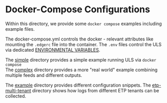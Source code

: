 # Docker-Compose Configurations
Within this directory, we provide some `docker compose` examples including example files.

The docker-compose.yml controls the docker - relevant attributes like mounting the `.edgerc` file into the container.
The `.env` files control the ULS via dedicated [ENVIRONMENTAL VARIABLES](../../ARGUMENTS_ENV_VARS.md).

The [simple](simple/README.md) directory provides a simple example running ULS via `docker compose`   
The [complex](complex/README.md) directory provides a more "real world" example combining multiple feeds and different outputs.  

The [example](examples/README.md) directory provides different configuration snippets.
The [etp-multi-tenant](etp-tenants/README.md) directory shows how logs from different ETP tenants can be collected.
